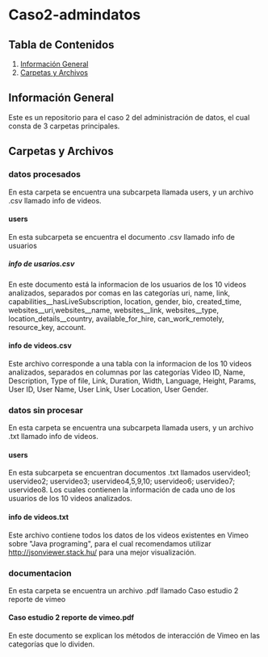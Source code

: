 # Caso2-admindatos
## Tabla de Contenidos
1. [Información General](#informacion-general-)
2. [Carpetas y Archivos](#carpetas-y-archivos-)
## Información General
Este es un repositorio para el caso 2 del administración de datos, el cual consta de 3 carpetas principales.
## Carpetas y Archivos
### datos procesados
En esta carpeta se encuentra una subcarpeta llamada users, y un archivo .csv llamado info de videos.
#### users
En esta subcarpeta se encuentra el documento .csv llamado info de usuarios
##### info de usarios.csv
En este documento está la informacion de los usuarios de los 10 videos analizados, separados por comas en las categorías uri, name, link, capabilities__hasLiveSubscription, location, gender, bio, created_time, websites__uri,websites__name, websites__link, websites__type, location_details__country, available_for_hire, can_work_remotely, resource_key, account.
#### info de videos.csv
Este archivo corresponde a una tabla con la informacion de los 10 videos analizados, separados en columnas por las categorías Video ID, Name, Description, Type of file, Link, Duration, Width, Language, Height, Params, User ID, User Name, User Link, User Location, User Gender.
### datos sin procesar
En esta carpeta se encuentra una subcarpeta llamada users, y un archivo .txt llamado info de videos.
#### users
En esta subcarpeta se encuentran documentos .txt llamados uservideo1; uservideo2; uservideo3; uservideo4,5,9,10; uservideo6; uservideo7; uservideo8. Los cuales contienen la información de cada uno de los usuarios de los 10 videos analizados.
#### info de videos.txt
Este archivo contiene todos los datos de los videos existentes en Vimeo sobre "Java programing", para el cual recomendamos utilizar http://jsonviewer.stack.hu/ para una mejor visualización. 
### documentacion
En esta carpeta se encuentra un archivo .pdf llamado Caso estudio 2 reporte de vimeo
#### Caso estudio 2 reporte de vimeo.pdf
En este documento se explican los métodos de interacción de Vimeo en las categorías que lo dividen.
